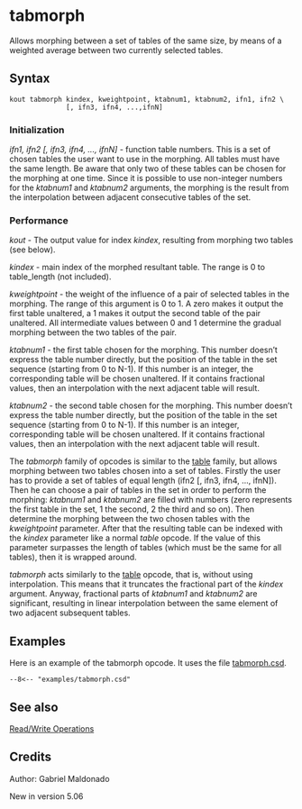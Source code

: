 <!--
id:tabmorph
category:Table Control:Read/Write Operations
-->
# tabmorph
Allows morphing between a set of tables of the same size, by means of a weighted average between two currently selected tables.

## Syntax
``` csound-orc
kout tabmorph kindex, kweightpoint, ktabnum1, ktabnum2, ifn1, ifn2 \
              [, ifn3, ifn4, ...,ifnN]
```

### Initialization

_ifn1, ifn2 [, ifn3, ifn4, ..., ifnN]_ - function table numbers. This is a set of chosen tables the user want to use in the morphing. All tables must have the same length. Be aware that only two of these tables can be chosen for the morphing at one time. Since it is possible to use non-integer numbers for the _ktabnum1_ and _ktabnum2_ arguments, the morphing is the result from the interpolation between adjacent consecutive tables of the set.

### Performance

_kout_ - The output value for index _kindex_, resulting from morphing two tables (see below).

_kindex_ - main index of the morphed resultant table. The range is 0 to table_length (not included).

_kweightpoint_ - the weight of the influence of a pair of selected tables in the morphing. The range of this argument is 0 to 1. A zero makes it output the first table unaltered, a 1 makes it output the second table of the pair unaltered. All intermediate values between 0 and 1 determine the gradual morphing between the two tables of the pair.

_ktabnum1_ - the first table chosen for the morphing. This number doesn’t express the table number directly, but the position of the table in the set sequence (starting from 0 to N-1). If this number is an integer, the corresponding table will be chosen unaltered. If it contains fractional values, then an interpolation with the next adjacent table will result.

_ktabnum2_ - the second table chosen for the morphing. This number doesn’t express the table number directly, but the position of the table in the set sequence (starting from 0 to N-1). If this number is an integer, corresponding table will be chosen unaltered. If it contains fractional values, then an interpolation with the next adjacent table will result.

The _tabmorph_ family of opcodes is similar to the [table](../../opcodes/table) family, but allows morphing between two tables chosen into a set of tables. Firstly the user has to provide a set of tables of equal length (ifn2 [, ifn3, ifn4, ..., ifnN]). Then he can choose a pair of tables in the set in order to perform the morphing: _ktabnum1_ and _ktabnum2_ are filled with numbers (zero represents the first table in the set, 1 the second, 2 the third and so on). Then determine the morphing between the two chosen tables with the _kweightpoint_ parameter. After that the resulting table can be indexed with the _kindex_ parameter like a normal _table_ opcode. If the value of this parameter surpasses the length of tables (which must be the same for all tables), then it is wrapped around.

_tabmorph_ acts similarly to the [table](../../opcodes/table) opcode, that is, without using interpolation. This means that it truncates the fractional part of the _kindex_ argument. Anyway, fractional parts of _ktabnum1_ and _ktabnum2_ are significant, resulting in linear interpolation between the same element of two adjacent subsequent tables.

## Examples

Here is an example of the tabmorph opcode. It uses the file [tabmorph.csd](../../examples/tabmorph.csd).

``` csound-csd title="Example of the tabmorph opcode." linenums="1"
--8<-- "examples/tabmorph.csd"
```

## See also

[Read/Write Operations](../../table/readwrit)

## Credits

Author: Gabriel Maldonado

New in version 5.06

